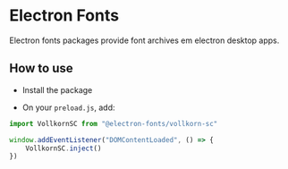 # Electron Fonts

Electron fonts packages provide font archives em electron desktop apps.

## How to use

* Install the package

* On your `preload.js`, add:

```ts
import VollkornSC from "@electron-fonts/vollkorn-sc"

window.addEventListener("DOMContentLoaded", () => {
    VollkornSC.inject()
})
```